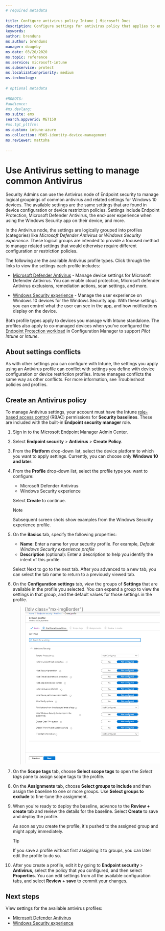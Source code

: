 ```yaml
---
# required metadata

title: Configure antivirus policy Intune | Microsoft Docs
description: Configure settings for antivirus policy that applies to endpoints you manage with in Microsoft Intune.
keywords:
author: brenduns
ms.author: brenduns
manager: dougeby
ms.date: 03/20/2020
ms.topic: reference
ms.service: microsoft-intune
ms.subservice: protect
ms.localizationpriority: medium
ms.technology:

# optional metadata

#ROBOTS:
#audience:
#ms.devlang:
ms.suite: ems
search.appverid: MET150
#ms.tgt_pltfrm:
ms.custom: intune-azure
ms.collection: M365-identity-device-management
ms.reviewer: mattsha

---
```

# Use Antivirus setting to manage common Antivirus

Security Admins can use the Antivirus node of Endpoint security to manage logical groupings of common antivirus and related settings for Windows 10 devices. The available settings are the same settings that are found in device configuration or device restriction policies. Settings include Endpoint Protection, Microsoft Defender Antivirus, the end-user experience when using the Windows Security app on their device, and more.

In the Antivirus node, the settings are logically grouped into profiles (categories) like *Microsoft Defender Antivirus* or *Windows Security experience*. These logical groups are intended to provide a focused method to manage related settings that would otherwise require different configuration or restriction policies.

The following are the available Antivirus profile types. Click through the links to view the settings each profile includes:

- [Microsoft Defender Antivirus](antivirus-microsoft-defender-antivirus-settings.md) - Manage device settings for Microsoft Defender Antivirus. You can enable cloud protection, Microsoft defender Antivirus exclusions, remediation actions, scan settings, and more.

- [Windows Security experience](antivirus-windows-security-experience-settings.md) - Manage the user experience on Windows 10 devices for the Windows Security app. With these settings you can control what the user can see in the app, and how notifications display on the device.

Both profile types apply to devices you manage with Intune standalone. The profiles also apply to co-managed devices when you've configured the [Endpoint Protection workload](https://docs.microsoft.com/configmgr/comanage/how-to-switch-workloads) in Configuration Manager to support *Pilot Intune* or *Intune*.

## About settings conflicts

As with other settings you can configure with Intune, the settings you apply using an Antivirus profile can conflict with settings you define with device configuration or device restriction profiles. Intune manages conflicts the same way as other conflicts. For more information, see Troubleshoot policies and profiles.

## Create an Antivirus policy

To manage Antivirus settings, your account must have the Intune [role-based access control](../fundamentals/role-based-access-control.md) (RBAC) permissions for **Security baselines**. These are included with the built-in **Endpoint security manager** role.

1. Sign in to the Microsoft Endpoint Manager Admin Center.

2. Select **Endpoint security** > **Antivirus** > **Create Policy**.

3. From the **Platform** drop-down list, select the device platform to which you want to apply settings. Currently, you can choose only **Windows 10 and later**.

4. From the **Profile** drop-down list, select the profile type you want to configure:

   - Microsoft Defender Antivirus
   - Windows Security experience

   Select **Create** to continue.

   > [!NOTE]
   > Subsequent screen shots show examples from the Windows Security experience profile.

5. On the **Basics** tab, specify the following properties:

   - **Name**: Enter a name for your security profile. For example, *Default Windows Security experience profile*
   - **Description** (optional): Enter a description to help you identify the intent of this profile.

   Select Next to go to the next tab. After you advanced to a new tab, you can select the tab name to return to a previously viewed tab.

6. On the **Configuration settings** tab, view the groups of **Settings** that are available in the profile you selected. You can expand a group to view the settings in that group, and the default values for those settings in the profile.

   > [!div class="mx-imgBorder"]
   > ![Example screen shot of the configuration settings tab](./media/endpoint-security-antivirus-policy/configuration-settings-tab.png)

7. On the **Scope tags** tab, choose **Select scope tags** to open the *Select tags* pane to assign scope tags to the profile.

8. On the **Assignments** tab, choose **Select groups to include** and then assign the baseline to one or more groups. Use **Select groups to exclude** to fine-tune the assignment.

9. When you're ready to deploy the baseline, advance to the **Review + create** tab and review the details for the baseline. Select **Create** to save and deploy the profile.

   As soon as you create the profile, it's pushed to the assigned group and might apply immediately.

   > [!TIP]
   > If you save a profile without first assigning it to groups, you can later edit the profile to do so.

10. After you create a profile, edit it by going to **Endpoint security** > **Antivirus**, select the policy that you configured, and then select **Properties**. You can edit settings from all the available configuration tabs, and select **Review + save** to commit your changes.

## Next steps

View settings for the available antivirus profiles:

- [Microsoft Defender Antivirus](antivirus-microsoft-defender-antivirus-settings.md)
- [Windows Security experience](antivirus-windows-security-experience-settings.md)
